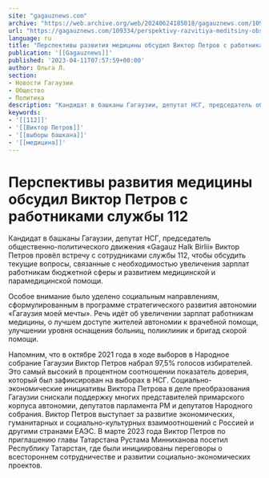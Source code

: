 ```yaml
---
site: "gagauznews.com"
archive: "https://web.archive.org/web/20240624185018/gagauznews.com/109334/perspektivy-razvitiya-meditsiny-obsudil-viktor-petrov-s-rabotnikami-sluzhby-112.html"
url: "https://gagauznews.com/109334/perspektivy-razvitiya-meditsiny-obsudil-viktor-petrov-s-rabotnikami-sluzhby-112.html"
language: ru
title: "Перспективы развития медицины обсудил Виктор Петров с работниками службы 112"
publication: '[[Gagauznews]]'
published: '2023-04-11T07:57:59+00:00'
author: Ольга Л.
section:
- Новости Гагаузии
- Общество
- Политика
description: "Кандидат в башканы Гагаузии, депутат НСГ, председатель общественно-политического движения «Gagauz Halk Birlii» Виктор Петров провёл встречу с сотрудниками службы 112, чтобы обсудить текущие вопросы, связанные с необходимостью увеличения зарплат работникам бюджетной сферы и развитием медицинской и парамедицинской помощи. Особое внимание было уделено социальным направлениям, сформулированным в программе стратегического развития автономии «Гагаузия моей мечты». Речь идёт об увеличении зарплат работникам медицины, о лучшем доступе жителей автономии к врачебной помощи, улучшении уровня оснащения больниц, поликлиник и бригад скорой помощи. Напомним, что в октябре 2021 года в ходе выборов в Народное собрание Гагаузии Виктор Петров набрал 97,5% голосов избирателей. Это самый высокий в […]"
keywords:
- '[[112]]'
- '[[Виктор Петров]]'
- '[[выборы башкана]]'
- '[[медицина]]'
---
```


# Перспективы развития медицины обсудил Виктор Петров с работниками службы 112

Кандидат в башканы Гагаузии, депутат НСГ, председатель общественно-политического движения «Gagauz Halk Birlii» Виктор Петров провёл встречу с сотрудниками службы 112, чтобы обсудить текущие вопросы, связанные с необходимостью увеличения зарплат работникам бюджетной сферы и развитием медицинской и парамедицинской помощи.

Особое внимание было уделено социальным направлениям, сформулированным в программе стратегического развития автономии «Гагаузия моей мечты». Речь идёт об увеличении зарплат работникам медицины, о лучшем доступе жителей автономии к врачебной помощи, улучшении уровня оснащения больниц, поликлиник и бригад скорой помощи.

Напомним, что в октябре 2021 года в ходе выборов в Народное собрание Гагаузии Виктор Петров набрал 97,5% голосов избирателей. Это самый высокий в процентном соотношении показатель доверия, который был зафиксирован на выборах в НСГ. Социально-экономические инициативы Виктора Петрова в деле преобразования Гагаузии снискали поддержку многих представителей примарского корпуса автономии, депутатов парламента РМ и депутатов Народного собрания. Виктор Петров выступает за развитие экономических, гуманитарных и социально-культурных взаимоотношений с Россией и другими странами ЕАЭС. В марте 2023 года Виктор Петров по приглашению главы Татарстана Рустама Минниханова посетил Республику Татарстан, где были инициированы переговоры о всестороннем сотрудничестве и развитии социально-экономических проектов.